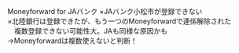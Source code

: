 Moneyforward for JAバンク ×JAバンク小松市が登録できない  
×北陸銀行は登録できたが、もう一つのMoneyforwardで連係解除された  
　複数登録できない可能性大。JAも同様な原因かも  
→Moneyforwardは複数使えないと判断！